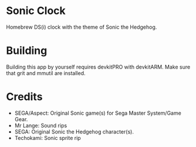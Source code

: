 # Sonic Clock
Homebrew DS(i) clock with the theme of Sonic the Hedgehog.

# Building

Building this app by yourself requires devkitPRO with devkitARM. Make sure that grit and mmutil are installed.

# Credits
- SEGA/Aspect: Original Sonic game(s) for Sega Master System/Game Gear.
- Mr Lange: Sound rips
- SEGA: Original Sonic the Hedgehog character(s).
- Techokami: Sonic sprite rip
